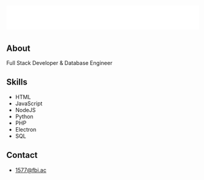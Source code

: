 <h1 align="center">
  <img src="https://raw.githubusercontent.com/1577/1577/main/name.svg" alt="Marton Lederer" />
</h1>

## About
Full Stack Developer & Database Engineer

## Skills
- HTML
- JavaScript
- NodeJS
- Python
- PHP
- Electron
- SQL

## Contact
- 1577@fbi.ac
